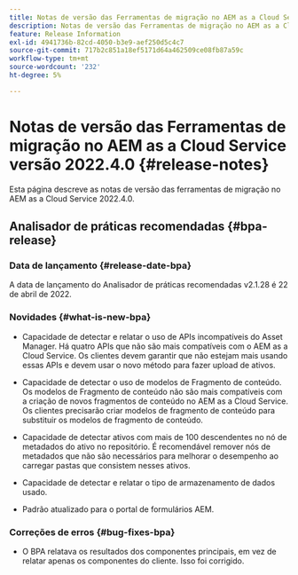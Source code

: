 ```yaml
---
title: Notas de versão das Ferramentas de migração no AEM as a Cloud Service versão 2022.4.0
description: Notas de versão das Ferramentas de migração no AEM as a Cloud Service versão 2022.4.0
feature: Release Information
exl-id: 4941736b-82cd-4050-b3e9-aef250d5c4c7
source-git-commit: 717b2c851a18ef5171d64a462509ce08fb87a59c
workflow-type: tm+mt
source-wordcount: '232'
ht-degree: 5%

---
```


# Notas de versão das Ferramentas de migração no AEM as a Cloud Service versão 2022.4.0 {#release-notes}

Esta página descreve as notas de versão das ferramentas de migração no AEM as a Cloud Service 2022.4.0.

## Analisador de práticas recomendadas {#bpa-release}

### Data de lançamento {#release-date-bpa}

A data de lançamento do Analisador de práticas recomendadas v2.1.28 é 22 de abril de 2022.

### Novidades {#what-is-new-bpa}

* Capacidade de detectar e relatar o uso de APIs incompatíveis do Asset Manager. Há quatro APIs que não são mais compatíveis com o AEM as a Cloud Service. Os clientes devem garantir que não estejam mais usando essas APIs e devem usar o novo método para fazer upload de ativos.

* Capacidade de detectar o uso de modelos de Fragmento de conteúdo. Os modelos de Fragmento de conteúdo não são mais compatíveis com a criação de novos fragmentos de conteúdo no AEM as a Cloud Service. Os clientes precisarão criar modelos de fragmento de conteúdo para substituir os modelos de fragmento de conteúdo.

* Capacidade de detectar ativos com mais de 100 descendentes no nó de metadados do ativo no repositório. É recomendável remover nós de metadados que não são necessários para melhorar o desempenho ao carregar pastas que consistem nesses ativos.

* Capacidade de detectar e relatar o tipo de armazenamento de dados usado.

* Padrão atualizado para o portal de formulários AEM.

### Correções de erros {#bug-fixes-bpa}

* O BPA relatava os resultados dos componentes principais, em vez de relatar apenas os componentes do cliente. Isso foi corrigido.

